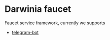 Darwinia faucet
===

Faucet service framework, currently we supports

- [telegram-bot](./telegram-bot)
